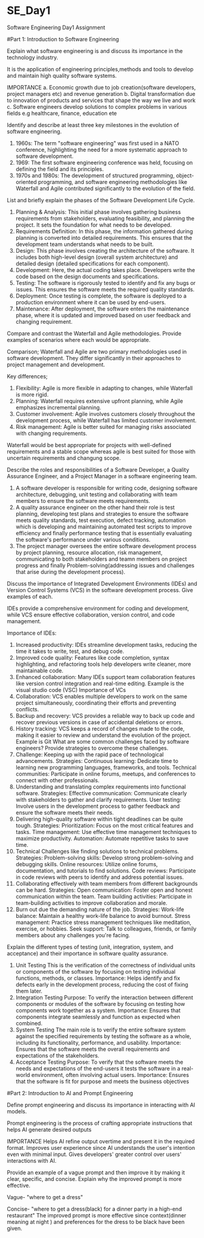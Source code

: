 # SE_Day1
Software Engineering Day1 Assignment

#Part 1: Introduction to Software Engineering

Explain what software engineering is and discuss its importance in the technology industry.

It is the application of engineering principles,methods and tools to develop and maintain high quality software systems.

IMPORTANCE
a. Economic growth due to job creation(software developers, project managers etc) and revenue generation
b. Digital transformation due to innovation of products and services that shape the way we live and work
c. Software engineers develop solutions to complex problems in various fields e.g healthcare, finance, education ete

Identify and describe at least three key milestones in the evolution of software engineering.
1. 1960s: The term "software engineering" was first used in a NATO conference, highlighting the need for a more systematic approach to software development.
2. 1969: The first software engineering conference was held, focusing on defining the field and its principles.
3. 1970s and 1980s: The development of structured programming, object-oriented programming, and software engineering methodologies like Waterfall and Agile contributed significantly to the evolution of the field.

List and briefly explain the phases of the Software Development Life Cycle.
1. Planning & Analysis: This initial phase involves gathering business requirements from stakeholders, evaluating feasibility, and planning the project. It sets the foundation for what needs to be developed.
2. Requirements Definition: In this phase, the information gathered during planning is converted into detailed requirements. This ensures that the development team understands what needs to be built.
3. Design: This phase involves creating the architecture of the software. It includes both high-level design (overall system architecture) and detailed design (detailed specifications for each component).
4. Development: Here, the actual coding takes place. Developers write the code based on the design documents and specifications.
5. Testing: The software is rigorously tested to identify and fix any bugs or issues. This ensures the software meets the required quality standards.
6. Deployment: Once testing is complete, the software is deployed to a production environment where it can be used by end-users.
9. Maintenance: After deployment, the software enters the maintenance phase, where it is updated and improved based on user feedback and changing requirement.


Compare and contrast the Waterfall and Agile methodologies. Provide examples of scenarios where each would be appropriate.

Comparison; Waterfall and Agile are two primary methodologies used in software development. They differ significantly in their approaches to project management and development.

Key differences;
1. Flexibility: Agile is more flexible in adapting to changes, while Waterfall is more rigid.
2. Planning: Waterfall requires extensive upfront planning, while Agile emphasizes incremental planning.
3. Customer involvement: Agile involves customers closely throughout the development process, while Waterfall has limited customer involvement.
4. Risk management: Agile is better suited for managing risks associated with changing requirements.

Waterfall would be best appropriate for projects with well-defined requirements and a stable scope whereas agile is best suited for those with uncertain requirements and changung scope.

Describe the roles and responsibilities of a Software Developer, a Quality Assurance Engineer, and a Project Manager in a software engineering team.

1. A software developer is responsible for writing code, designing software architecture, debugging, unit testing and collaborating with team members to ensure the software meets requirements.
2. A quality assurance engineer on the other hand their role is test planning, developing test plans and strategies to ensure the software meets quality standards, test execution, defect tracking, automation which is developing and maintaining automated test scripts to improve efficiency and finally performance testing that is essentially evaluating the software's performance under various conditions.
3. The project manager oversees the entire software development process by project planning, resource allocation, risk management, communicating to both stakeholders and teamn members on project progress and finally Problem-solving(addressing issues and challenges that arise during the development process).

Discuss the importance of Integrated Development Environments (IDEs) and Version Control Systems (VCS) in the software development process. Give examples of each.

IDEs provide a comprehensive environment for coding and development, while VCS ensure effective collaboration, version control, and code management.

Importance of IDEs:
1. Increased productivity: IDEs streamline development tasks, reducing the time it takes to write, test, and debug code.
2. Improved code quality: Features like code completion, syntax highlighting, and refactoring tools help developers write cleaner, more maintainable code.
3. Enhanced collaboration: Many IDEs support team collaboration features like version control integration and real-time editing.
   Example is the visual studio code (VSC)
Importance of VCs
1. Collaboration: VCS enables multiple developers to work on the same project simultaneously, coordinating their efforts and preventing conflicts.
2. Backup and recovery: VCS provides a reliable way to back up code and recover previous versions in case of accidental deletions or errors.
3. History tracking: VCS keeps a record of changes made to the code, making it easier to review and understand the evolution of the project.
   Example is Git
What are some common challenges faced by software engineers? Provide strategies to overcome these challenges.
1. Challenge: Keeping up with the rapid pace of technological advancements.
Strategies:
Continuous learning: Dedicate time to learning new programming languages, frameworks, and tools.
Technical communities: Participate in online forums, meetups, and conferences to connect with other professionals.
2. Understanding and translating complex requirements into functional software.
Strategies:
Effective communication: Communicate clearly with stakeholders to gather and clarify requirements.
User testing: Involve users in the development process to gather feedback and ensure the software meets their needs.
3. Delivering high-quality software within tight deadlines can be quite tough.
Strategies:
Prioritization: Focus on the most critical features and tasks.
Time management: Use effective time management techniques to maximize productivity.
Automation: Automate repetitive tasks to save time.
4. Technical Challenges like finding solutions to technical problems.
Strategies:
Problem-solving skills: Develop strong problem-solving and debugging skills.
Online resources: Utilize online forums, documentation, and tutorials to find solutions.
Code reviews: Participate in code reviews with peers to identify and address potential issues.
5. Collaborating effectively with team members from different backgrounds can be hard.
Strategies:
Open communication: Foster open and honest communication within the team.
Team building activities: Participate in team-building activities to improve collaboration and morale.
6. Burn out due the demanding nature of the job.
Strategies:
Work-life balance: Maintain a healthy work-life balance to avoid burnout.
Stress management: Practice stress management techniques like meditation, exercise, or hobbies.
Seek support: Talk to colleagues, friends, or family members about any challenges you're facing.

Explain the different types of testing (unit, integration, system, and acceptance) and their importance in software quality assurance.
1. Unit Testing
This is the verification of  the correctness of individual units or components of the software by focusing on testing individual functions, methods, or classes.
Importance: Helps identify and fix defects early in the development process, reducing the cost of fixing them later.
2. Integration Testing
Purpose: To verify the interaction between different components or modules of the software by focusing on testing how components work together as a system.
Importance: Ensures that components integrate seamlessly and function as expected when combined.
3. System Testing
The main role is to verify the entire software system against the specified requirements by testing the software as a whole, including its functionality, performance, and usability.
Importance: Ensures that the software meets the overall requirements and expectations of the stakeholders.
4. Acceptance Testing
Purpose: To verify that the software meets the needs and expectations of the end-users it tests the software in a real-world environment, often involving actual users.
Importance: Ensures that the software is fit for purpose and meets the business objectives

#Part 2: Introduction to AI and Prompt Engineering

Define prompt engineering and discuss its importance in interacting with AI models.

Prompt engineering is the process of crafting appropriate instructions that helps AI generate desired outputs

IMPORTANCE 
Helps AI refine output overtime and present it in the required format.
Improves user experience since AI understands the user's intention even with minimal input.
Gives developers' greater control over users' interactions with AI.

Provide an example of a vague prompt and then improve it by making it clear, specific, and concise. Explain why the improved prompt is more effective.

Vague- "where to get a dress"

Concise- "where to get a dress(black) for a dinner party in a high-end restaurant"
The improved prompt is more effective since context(dinner meaning at night ) and preferences for the dress to be black have been given.
